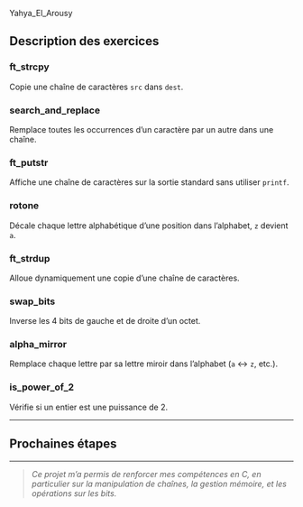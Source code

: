 Yahya_El_Arousy 

## Description des exercices

### ft_strcpy  
Copie une chaîne de caractères `src` dans `dest`.

### search_and_replace  
Remplace toutes les occurrences d’un caractère par un autre dans une chaîne.

### ft_putstr  
Affiche une chaîne de caractères sur la sortie standard sans utiliser `printf`.

### rotone  
Décale chaque lettre alphabétique d’une position dans l’alphabet, `z` devient `a`.

### ft_strdup  
Alloue dynamiquement une copie d’une chaîne de caractères.

### swap_bits  
Inverse les 4 bits de gauche et de droite d’un octet.

### alpha_mirror  
Remplace chaque lettre par sa lettre miroir dans l’alphabet (`a` ↔ `z`, etc.).

### is_power_of_2  
Vérifie si un entier est une puissance de 2.

---

## Prochaines étapes


---

> _Ce projet m’a permis de renforcer mes compétences en C, en particulier sur la manipulation de chaînes, la gestion mémoire, et les opérations sur les bits._
